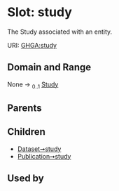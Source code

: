 
# Slot: study


The Study associated with an entity.

URI: [GHGA:study](https://w3id.org/GHGA/study)


## Domain and Range

None &#8594;  <sub>0..1</sub> [Study](Study.md)

## Parents


## Children

 *  [Dataset➞study](Dataset_study.md)
 *  [Publication➞study](Publication_study.md)

## Used by

